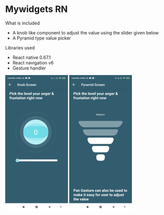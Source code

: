 # Mywidgets RN
 What is included
 * A knob like component to adjust the value using the slider given below
 * A Pyramid type value picker 

Libraries used
* React native 0.67.1
* React navigation v6
* Gesture handler

<img src="https://github.com/manjotdhiman/mywidgets/blob/main/1645274581492.jpg?raw=true" width="200"/>
<img src="https://github.com/manjotdhiman/mywidgets/blob/main/1645274581482.jpg?raw=true" width="200"/>
